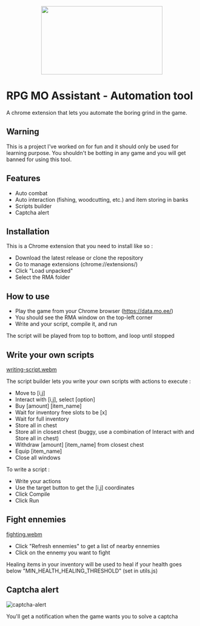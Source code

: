 <p align="center">
<img src="https://user-images.githubusercontent.com/92334493/215270313-7a2ac6d8-ca2f-4c57-ab3e-891e03aefc0b.png" width="320" height="180">
</p>

# RPG MO Assistant - Automation tool

A chrome extension that lets you automate the boring grind in the game.

## Warning

This is a project I've worked on for fun and it should only be used for learning purpose.
You shouldn't be botting in any game and you will get banned for using this tool.

## Features

- Auto combat
- Auto interaction (fishing, woodcutting, etc.) and item storing in banks
- Scripts builder
- Captcha alert

## Installation

This is a Chrome extension that you need to install like so :
- Download the latest release or clone the repository
- Go to manage extensions (chrome://extensions/)
- Click "Load unpacked"
- Select the RMA folder

## How to use

- Play the game from your Chrome browser (https://data.mo.ee/)
- You should see the RMA window on the top-left corner
- Write and your script, compile it, and run

The script will be played from top to bottom, and loop until stopped

## Write your own scripts

[writing-script.webm](https://user-images.githubusercontent.com/92334493/215268502-9375f174-5dfc-43ef-8a8e-6c4ad39f6333.webm)

The script builder lets you write your own scripts with actions to execute :

- Move to [i,j]
- Interact with [i,j], select [option]
- Buy [amount] [item_name]
- Wait for inventory free slots to be [x]
- Wait for full inventory
- Store all in chest
- Store all in closest chest (buggy, use a combination of Interact with and Store all in chest)
- Withdraw [amount] [item_name] from closest chest
- Equip [item_name]
- Close all windows

To write a script : 

- Write your actions
- Use the target button to get the [i,j] coordinates
- Click Compile
- Click Run

## Fight ennemies

[fighting.webm](https://user-images.githubusercontent.com/92334493/215268516-9a0cd14c-40ae-40c4-961b-7ad682ee3105.webm)

- Click "Refresh ennemies" to get a list of nearby ennemies
- Click on the ennemy you want to fight

Healing items in your inventory will be used to heal if your health goes below "MIN_HEALTH_HEALING_THRESHOLD" (set in utils.js)

## Captcha alert

![captcha-alert](https://user-images.githubusercontent.com/92334493/215268527-a44be0f4-544a-4c6f-881d-bbecc42a9106.png)

You'll get a notification when the game wants you to solve a captcha
